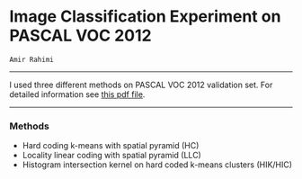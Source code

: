 # Image Classification Experiment on PASCAL VOC 2012
    Amir Rahimi

---
I used three different methods on PASCAL VOC 2012 validation set.
For detailed information see [this pdf file](https://github.com/AmirooR/ImageClassificationExperiment/blob/master/PascalVOC2012_ImageClassification.pdf?raw=true).

---
### Methods
* Hard coding k-means with spatial pyramid (HC)
* Locality linear coding with spatial pyramid (LLC)
* Histogram intersection kernel on hard coded k-means clusters (HIK/HIC)
